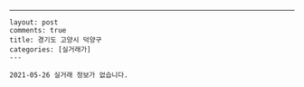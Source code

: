 ---
    layout: post
    comments: true
    title: 경기도 고양시 덕양구
    categories: [실거래가]
    ---

    2021-05-26 실거래 정보가 없습니다.

    